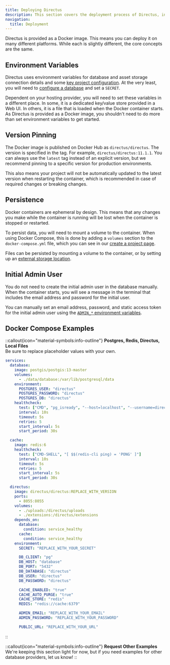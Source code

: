 ```yaml
---
title: Deploying Directus
description: This section covers the deployment process of Directus, including environment variables, versioning, persistence, and initial admin user setup.
navigation:
  title: Deployment
---
```


Directus is provided as a Docker image. This means you can deploy it on many different platforms. While each is slightly different, the core concepts are the same.

## Environment Variables

Directus uses environment variables for database and asset storage connection details and some [key project configuration](/configuration/general). At the very least, you will need to [configure a database](/configuration/database) and set a `SECRET`.

Dependent on your hosting provider, you will need to set these variables in a different place. In some, it is a dedicated key/value store provided in a Web UI. In others, it is a file that is loaded when the Docker container starts. As Directus is provided as a Docker image, you shouldn't need to do more than set environment variables to get started.

## Version Pinning

The Docker image is published on Docker Hub as `directus/directus`. The version is specified in the tag. For example, `directus/directus:11.1.1`. You can always use the `latest` tag instead of an explicit version, but we recommend pinning to a specific version for production environments.

This also means your project will not be automatically updated to the latest version when restarting the container, which is recommended in case of required changes or breaking changes.

## Persistence

Docker containers are ephemeral by design. This means that any changes you make while the container is running will be lost when the container is stopped or restarted.

To persist data, you will need to mount a volume to the container. When using Docker Compose, this is done by adding a `volumes` section to the `docker-compose.yml` file, which you can see in our [create a project page](/getting-started/quickstart/).

Files can be persisted by mounting a volume to the container, or by setting up an [external storage location](/configuration/files).

## Initial Admin User

You do not need to create the initial admin user in the database manually. When the container starts, you will see a message in the terminal that includes the email address and password for the initial user. 

You can manually set an email address, password, and static access token for the initial admin user using the [`ADMIN_*` environment variables](/configuration/general). 

## Docker Compose Examples

::callout{icon="material-symbols:info-outline"}
**Postgres, Redis, Directus, Local Files**  
Be sure to replace placeholder values with your own.

```yaml
services:
  database:
    image: postgis/postgis:13-master
    volumes:
      - ./data/database:/var/lib/postgresql/data
    environment:
      POSTGRES_USER: "directus"
      POSTGRES_PASSWORD: "directus"
      POSTGRES_DB: "directus"
    healthcheck:
      test: ["CMD", "pg_isready", "--host=localhost", "--username=directus"]
      interval: 10s
      timeout: 5s
      retries: 5
      start_interval: 5s
      start_period: 30s

  cache:
    image: redis:6
    healthcheck:
      test: ["CMD-SHELL", "[ $$(redis-cli ping) = 'PONG' ]"]
      interval: 10s
      timeout: 5s
      retries: 5
      start_interval: 5s
      start_period: 30s

  directus:
    image: directus/directus:REPLACE_WITH_VERSION
    ports:
      - 8055:8055
    volumes:
      - ./uploads:/directus/uploads
      - ./extensions:/directus/extensions
    depends_on:
      database:
        condition: service_healthy
      cache:
        condition: service_healthy
    environment:
      SECRET: "REPLACE_WITH_YOUR_SECRET"

      DB_CLIENT: "pg"
      DB_HOST: "database"
      DB_PORT: "5432"
      DB_DATABASE: "directus"
      DB_USER: "directus"
      DB_PASSWORD: "directus"

      CACHE_ENABLED: "true"
      CACHE_AUTO_PURGE: "true"
      CACHE_STORE: "redis"
      REDIS: "redis://cache:6379"

      ADMIN_EMAIL: "REPLACE_WITH_YOUR_EMAIL"
      ADMIN_PASSWORD: "REPLACE_WITH_YOUR_PASSWORD"

      PUBLIC_URL: "REPLACE_WITH_YOUR_URL"
```
::

::callout{icon="material-symbols:info-outline"}
**Request Other Examples**  
We're keeping this section light for now, but if you need examples for other database providers, let us know!
::
